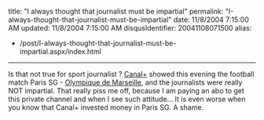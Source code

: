 title: "I always thought that journalist must be impartial"
permalink: "I-always-thought-that-journalist-must-be-impartial"
date: 11/8/2004 7:15:00 AM
updated: 11/8/2004 7:15:00 AM
disqusIdentifier: 20041108071500
alias:
 - /post/I-always-thought-that-journalist-must-be-impartial.aspx/index.html
---
Is that not true for sport journalist ? [Canal+](http://www.canalplus.fr) showed this evening the football match Paris SG - [Olympique de Marseille](http://www.olympiquedemarseille.com/), and the journalists were really NOT impartial. That really piss me off, because I am paying an abo to get this private channel and when I see such attitude... It is even worse when you know that Canal+ invested money in Paris SG. A shame.
